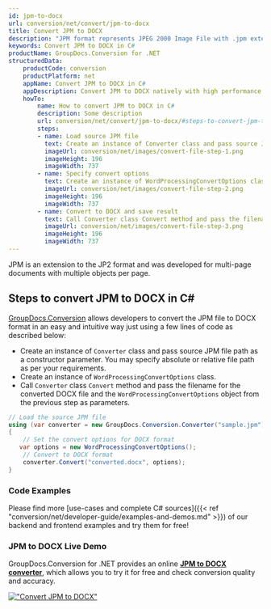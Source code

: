 ```yaml
---
id: jpm-to-docx
url: conversion/net/convert/jpm-to-docx
title: Convert JPM to DOCX
description: "JPM format represents JPEG 2000 Image File with .jpm extension. Learn how to convert JPM to DOCX file programmatically in C# language using GroupDocs.Conversion for .NET library."
keywords: Convert JPM to DOCX in C#
productName: GroupDocs.Conversion for .NET
structuredData:
    productCode: conversion
    productPlatform: net
    appName: Convert JPM to DOCX in C#
    appDescription: Convert JPM to DOCX natively with high performance using C# language and server side GroupDocs.Conversion for .NET APIs, without the use of any software like Microsoft or Open Office.
    howTo:
        name: How to convert JPM to DOCX in C# 
        description: Some description
        url: conversion/net/convert/jpm-to-docx/#steps-to-convert-jpm-to-docx-in-c
        steps:
        - name: Load source JPM file 
          text: Create an instance of Converter class and pass source JPM file path as a constructor parameter. You may specify absolute or relative file path as per your requirements. 
          imageUrl: conversion/net/images/convert-file-step-1.png
          imageHeight: 196
          imageWidth: 737
        - name: Specify convert options 
          text: Create an instance of WordProcessingConvertOptions class.
          imageUrl: conversion/net/images/convert-file-step-2.png
          imageHeight: 196
          imageWidth: 737
        - name: Convert to DOCX and save result 
          text: Call Converter class Convert method and pass the filename for the converted HTML file and the WordProcessingConvertOptions object from the previous step as parameters.
          imageUrl: conversion/net/images/convert-file-step-3.png
          imageHeight: 196
          imageWidth: 737
---
```


JPM is an extension to the JP2 format and was developed for multi-page documents with multiple objects per page.

## Steps to convert JPM to DOCX in C#

[GroupDocs.Conversion](https://products.groupdocs.com/conversion/net) allows developers to convert the JPM file to DOCX format in an easy and intuitive way just using a few lines of code as described below:

* Create an instance of `Converter` class and pass source JPM file path as a constructor parameter. You may specify absolute or relative file path as per your requirements. 
* Create an instance of `WordProcessingConvertOptions` class.
* Call `Converter` class `Convert` method and pass the filename for the converted DOCX file and the `WordProcessingConvertOptions` object from the previous step as parameters.

```csharp
// Load the source JPM file
using (var converter = new GroupDocs.Conversion.Converter("sample.jpm"))
{
    // Set the convert options for DOCX format
   var options = new WordProcessingConvertOptions();
    // Convert to DOCX format
    converter.Convert("converted.docx", options);
}
```

### Code Examples

Please find more [use-cases and complete C# sources]({{< ref "conversion/net/developer-guide/examples-and-demos.md" >}}) of our backend and frontend examples and try them for free!

### JPM to DOCX Live Demo

GroupDocs.Conversion for .NET provides an online [**JPM to DOCX converter**](https://products.groupdocs.app/conversion/jpm-to-docx), which allows you to try it for free and check conversion quality and accuracy.

[!["Convert JPM to DOCX"](conversion/net/images/convert-to-docx/convert-jpm-to-docx.png)](https://products.groupdocs.app/conversion/jpm-to-docx)